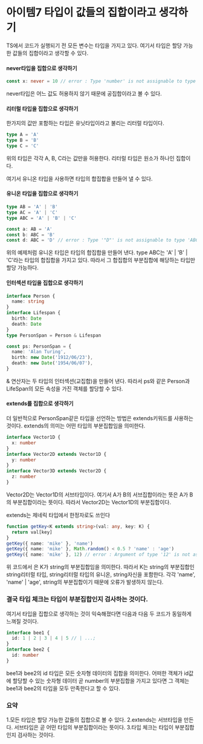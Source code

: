 # 아이템7 타입이 값들의 집합이라고 생각하기

TS에서 코드가 실행되기 전 모든 변수는 타입을 가지고 있다.
여기서 타입은 할당 가능한 값들의 집합이라고 생각할 수 있다.

#### never타입을 집합으로 생각하기

```typescript
const x: never = 10 // error : Type 'number' is not assignable to type 'never'
```

never타입은 어느 값도 허용하지 않기 때문에 공집합이라고 볼 수 있다.

#### 리터럴 타입을 집합으로 생각하기

한가지의 값만 포함하는 타입은 유닛타입이라고 불리는 리터럴 타입이다.

```typescript
type A = 'A'
type B = 'B'
type C = 'C'
```

위의 타입은 각각 A, B, C라는 값만을 허용한다.
리터럴 타입은 원소가 하나인 집합이다.

여기서 유니온 타입을 사용하면 타입의 합집합을 만들어 낼 수 있다.

#### 유니온 타입을 집합으로 생각하기

```typescript
type AB = 'A' | 'B'
type AC = 'A' | 'C'
type ABC = 'A' | 'B' | 'C'

const a: AB = 'A'
const b: ABC = 'B'
const d: ABC = 'D' // error : Type '"D"' is not assignable to type 'ABC'
```

위의 예제처럼 유니온 타입은 타입의 합집합을 만들어 낸다.
type ABC는 'A' | 'B' | 'C'라는 타입의 합집합을 가지고 있다.
따라서 그 합집합의 부분집합에 해당하는 타입만 할당 가능하다.

#### 인터섹션 타입을 집합으로 생각하기

```typescript
interface Person {
  name: string
}
interface Lifespan {
  birth: Date
  death: Date
}
type PersonSpan = Person & Lifespan

const ps: PersonSpan = {
  name: 'Alan Turing',
  birth: new Date('1912/06/23'),
  death: new Date('1954/06/07'),
}
```

& 연산자는 두 타입의 인터섹션(교집합)을 만들어 낸다.
따라서 ps와 같은 Person과 LifeSpan의 모든 속성을 가진 객체를 할당할 수 있다.

#### extends를 집합으로 생각하기

더 일반적으로 PersonSpan같은 타입을 선언하는 방법은 extends키워드를 사용하는 것이다.
extends의 의미는 어떤 타입의 부분집합임을 의미한다.

```ts
interface Vector1D {
  x: number
}
interface Vector2D extends Vector1D {
  y: number
}
interface Vector3D extends Vector2D {
  z: number
}
```

Vector2D는 Vector1D의 서브타입이다. 여기서 A가 B의 서브집합이라는 뜻은 A가 B의 부분집합이라는 뜻이다.
따라서 Vector2D는 Vector1D의 부분집합이다.

extends는 제네릭 타입에서 한정자로도 쓰인다

```typescript
function getKey<K extends string>(val: any, key: K) {
  return val[key]
}
getKey({ name: 'mike' }, 'name')
getKey({ name: 'mike' }, Math.random() < 0.5 ? 'name' : 'age')
getKey({ name: 'mike' }, 12) // error : Argument of type '12' is not assignable to parameter of type 'string'
```

위 코드에서 <K extends string>은 K가 string의 부분집합임을 의미한다.
따라서 K는 string의 부분집합인 string리터럴 타입, string리터럴 타입의 유니온, string자신을 포함한다.
각각 'name', 'name' | 'age', string의 부분집합이기 때문에 오류가 발생하지 않는다.

### 결국 타입 체크는 타입이 부분집합인지 검사하는 것이다.

여기서 타입을 집합으로 생각하는 것이 익숙해졌다면 다음과 다음 두 코드가 동일하게 느껴질 것이다.

```typescript
interface bee1 {
  id: 1 | 2 | 3 | 4 | 5 // | ...;
}
interface bee2 {
  id: number
}
```

bee1과 bee2의 id 타입은 모든 숫자형 데이터의 집합을 의미한다.
어떠한 객체가 id값에 할당할 수 있는 숫자형 데이터 곧 number의 부분집합을 가지고 있다면
그 객체는 bee1과 bee2의 타입을 모두 만족한다고 할 수 있다.

### 요약

1.모든 타입은 할당 가능한 값들의 집합으로 볼 수 있다.
2.extends는 서브타입을 만든다. 서브타입은 곧 어떤 타입의 부분집합이라는 뜻이다. 3.타입 체크는 타입이 부분집합인지 검사하는 것이다.
